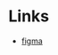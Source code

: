 # Links

- [figma](https://www.figma.com/design/k1GemtZbxi6KHdrcdfOxyA/WorldChat?node-id=0-1&t=Fabz4TmQZkHqSLFr-1)